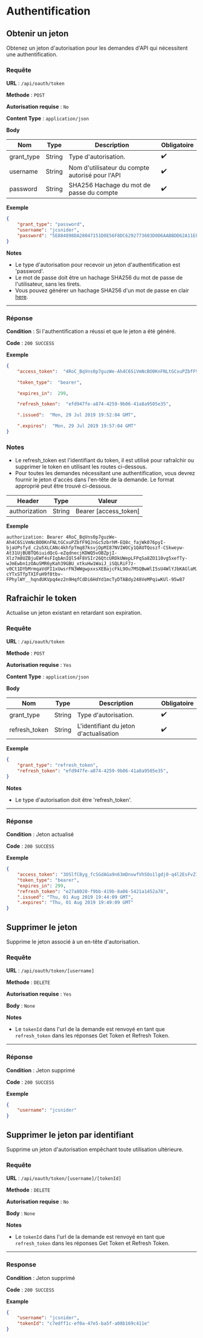 # Authentification


## Obtenir un jeton

Obtenez un jeton d'autorisation pour les demandes d'API qui nécessitent une authentification.

### Requête

**URL** : `/api/oauth/token`

**Methode** : `POST`

**Autorisation requise** : `No`

**Content Type** : `application/json`

**Body**

| Nom  | Type | Description | Obligatoire |
| ----- | ---- |------------ | -------- |
| grant_type | String  | Type d'autorisation. | :heavy_check_mark: |
| username | String  | Nom d'utilisateur du compte autorisé pour l'API | :heavy_check_mark: |
| password | String  | SHA256 Hachage du mot de passe du compte | :heavy_check_mark: |

**Exemple**

```json
{
	"grant_type": "password",
	"username": "jcsnider",
	"password": "5E884898DA28047151D0E56F8DC6292773603D0D6AABBDD62A11EF721D1542D8",
}
```

**Notes**

* Le type d'autorisation pour recevoir un jeton d'authentification est 'password'.
* Le mot de passe doit être un hachage SHA256 du mot de passe de l'utilisateur, sans les tirets.
* Vous pouvez générer un hachage SHA256 d'un mot de passe en clair [here](https://passwordsgenerator.net/sha256-hash-generator/).
---

### Réponse

**Condition** : Si l'authentification a réussi et que le jeton a été généré.

**Code** : `200 SUCCESS`

**Exemple**

```json
{
	"access_token":  "4RoC_BqVns0p7guzWe-Ah4C6SiVmNcBO0KnFNLtGCxuPZbfF9QJnGc5zbrhM-EQ8c_fajWk076pyI-bjaUPsfyd_c2u5XLCANc4khfpTmq87ksvjDpMI87NVIWOCy1QAUTQoszf-CSkweyw-At31UjBUBTQ6iuidQcG-eZqdnecjKDWQ5vOBZpjI-Xlz7m8UZBjuEWf4sFIqbAnIQl54F8VSIr26QtcUROkUWepLFPqSa8ZO110vg5xefTy-wJmEwbn1zOAuSMR6yKah39GBU_xtkuHw1WaiJ_iSQLRiF7z-v0Ct1DYbMrmqaVdFI1xUwsrFN3WWgwpxxsXEBajcFkL9Ou7MSQBwWlI5sU4WlYJbKAGlaMJU9sohK5I3Q3B34UTub0xNdiyhqzn9E0HIep_RUzzE1YZhGmV3bBoV-cYTxSTfpTXIFuH9f8tbv-FPhylWY__hqndUKVpq4ez2n9HqfCdDi6HdYd1mcTyDTABdy248VeMPqiwKUl-95w87",

	"token_type":  "bearer",

	"expires_in":  299,

	"refresh_token":  "efd947fe-a874-4259-9b06-41a8a9505e35",

	".issued":  "Mon, 29 Jul 2019 19:52:04 GMT",

	".expires":  "Mon, 29 Jul 2019 19:57:04 GMT"
}
```


### Notes

* Le refresh_token est l'identifiant du token, il est utilisé pour rafraîchir ou supprimer le token en utilisant les routes ci-dessous.
* Pour toutes les demandes nécessitant une authentification, vous devrez fournir le jeton d'accès dans l'en-tête de la demande. Le format approprié peut être trouvé ci-dessous.

| Header | Type | Valeur | 
| ----- | ---- |------------ |
| authorization | String  | Bearer [access_token] |


**Exemple**

```
authorization: Bearer 4RoC_BqVns0p7guzWe-Ah4C6SiVmNcBO0KnFNLtGCxuPZbfF9QJnGc5zbrhM-EQ8c_fajWk076pyI-bjaUPsfyd_c2u5XLCANc4khfpTmq87ksvjDpMI87NVIWOCy1QAUTQoszf-CSkweyw-At31UjBUBTQ6iuidQcG-eZqdnecjKDWQ5vOBZpjI-Xlz7m8UZBjuEWf4sFIqbAnIQl54F8VSIr26QtcUROkUWepLFPqSa8ZO110vg5xefTy-wJmEwbn1zOAuSMR6yKah39GBU_xtkuHw1WaiJ_iSQLRiF7z-v0Ct1DYbMrmqaVdFI1xUwsrFN3WWgwpxxsXEBajcFkL9Ou7MSQBwWlI5sU4WlYJbKAGlaMJU9sohK5I3Q3B34UTub0xNdiyhqzn9E0HIep_RUzzE1YZhGmV3bBoV-cYTxSTfpTXIFuH9f8tbv-FPhylWY__hqndUKVpq4ez2n9HqfCdDi6HdYd1mcTyDTABdy248VeMPqiwKUl-95w87
```



## Rafraichir le token
Actualise un jeton existant en retardant son expiration.

### Requête

**URL** : `/api/oauth/token`

**Methode** : `POST`

**Autorisation requise** : `Yes`

**Content Type** : `application/json`

**Body**

| Nom  | Type | Description | Obligatoire |
| ----- | ---- |------------ | -------- |
| grant_type | String  | Type d'autorisation. | :heavy_check_mark: |
| refresh_token | String  | L'identifiant du jeton d'actualisation | :heavy_check_mark: |

**Exemple**

```json
{
	"grant_type": "refresh_token",
	"refresh_token": "efd947fe-a874-4259-9b06-41a8a9505e35",
}
```


**Notes**

* Le type d'autorisation doit être 'refresh_token'.

---

### Réponse

**Condition** : Jeton actualisé

**Code** : `200 SUCCESS`

**Exemple**

```json
{
	"access_token": "3OSlfC8yg_fcSGdAGa9n63mDnvwfVhSOo1lgdj0-q4l2EsFvZ1nbZYVoqJd27TI4ksZALxJbzpwcvDHJwg8Frmvlvys-VHE0TLSNK-_o7YvgT2TA3BIASI2nQdA6dx_LIuB5LJhQpIWrlypCpEgP_FRtDfGevUEVpskTP7wB0VDw02RsVaNW19qKWMNwdqU07KxvtY-ghWquMVw1UQfR5LQTbt48b-e741CeFSa1zCD7Zt3UCjaG5NYt7YawOnS-qsA0dL3fCNhQbhjVVe2UZ613JledeiZowKmoIMPqxH9wuTbSvMOqx-YRH2GItVIzk5EfV-gnpZvFUlAtpZjmQqsxUlWX0CWpvpT6Vcr4NMnNCB8MhSuOjNBDQBkA5Z7QVxgEuywa3lyYDuWnD6OpystzuyTWnF3ETzgb8DfgmbGu_VxpdpBgufq9yeVE0KPh8XaIEVkICDIzJCArmPWgrgHr_AXnsl-OwBL-VoNgs7j6BlN_jHQ_Wd6A5LoJU_mv",
	"token_type": "bearer",
	"expires_in": 299,
	"refresh_token": "e27a8020-f9bb-419b-8a06-5421a1452a78",
	".issued": "Thu, 01 Aug 2019 19:44:09 GMT",
	".expires": "Thu, 01 Aug 2019 19:49:09 GMT"
}
```

## Supprimer le jeton
Supprime le jeton associé à un en-tête d'autorisation.

### Requête

**URL** : `/api/oauth/token/[username]`

**Methode** : `DELETE`

**Autorisation requise** : `Yes`

**Body** : `None`


**Notes**

* Le `tokenId` dans l'url de la demande est renvoyé en tant que `refresh_token` dans les réponses Get Token et Refresh Token.

---

### Réponse

**Condition** : Jeton supprimé

**Code** : `200 SUCCESS`

**Exemple**

```json
{
	"username": "jcsnider"
}
```


## Supprimer le jeton par identifiant
Supprime un jeton d'autorisation empêchant toute utilisation ultérieure.

### Requête

**URL** : `/api/oauth/token/[username]/[tokenId]`

**Methode** : `DELETE`

**Autorisation requise** : `No`

**Body** : `None`


**Notes**

* Le `tokenId` dans l'url de la demande est renvoyé en tant que `refresh_token` dans les réponses Get Token et Refresh Token.

---

### Response

**Condition** : Jeton supprimé

**Code** : `200 SUCCESS`

**Example**

```json
{
	"username": "jcsnider",
	"tokenId": "c7edff1c-ef0a-47e5-ba5f-a08b169c411e"
}
```
